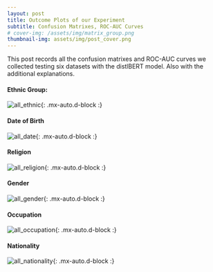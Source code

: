 ```yaml
---
layout: post
title: Outcome Plots of our Experiment
subtitle: Confusion Matrixes, ROC-AUC Curves
# cover-img: /assets/img/matrix_group.png
thumbnail-img: assets/img/post_cover.png
---
```


This post records all the confusion matrixes and ROC-AUC curves we collected testing six datasets with the distlBERT model.
Also with the additional explanations.

#### Ethnic Group:

![all_ethnic](../plots/all_ethnic.png){: .mx-auto.d-block :}

#### Date of Birth

![all_date](../plots/all_date.png){: .mx-auto.d-block :}

#### Religion

![all_religion](../plots/all_religion.png){: .mx-auto.d-block :}

#### Gender

![all_gender](../plots/all_gender.png){: .mx-auto.d-block :}

#### Occupation

![all_occupation](../plots/all_occupation.png){: .mx-auto.d-block :}

#### Nationality

![all_nationality](../plots/all_nationality.png){: .mx-auto.d-block :}